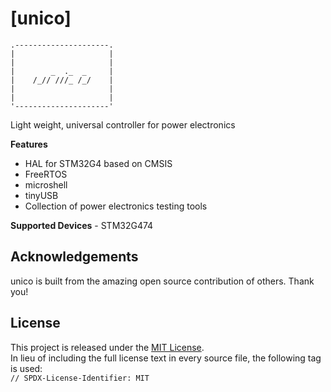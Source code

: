 # [unico]
```
.---------------------.
|                     |
|                     |
|        _  ._  _     |
|    /_// ///_ /_/    |
|                     |
|                     |
'---------------------'
```
Light weight, universal controller for power electronics 


**Features**
- HAL for STM32G4 based on CMSIS
- FreeRTOS
- microshell
- tinyUSB
- Collection of power electronics testing tools

**Supported Devices** - STM32G474

## Acknowledgements
unico is built from the amazing open source contribution of others. Thank you!

## License
This project is released under the [MIT License](https://opensource.org/license/mit/).  
In lieu of including the full license text in every source file, the following tag is used:  
`// SPDX-License-Identifier: MIT`  
